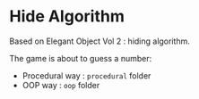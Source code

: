 # Hide Algorithm

Based on Elegant Object Vol 2 : hiding algorithm.

The game is about to guess a number:

- Procedural way : `procedural` folder
- OOP way : `oop` folder
